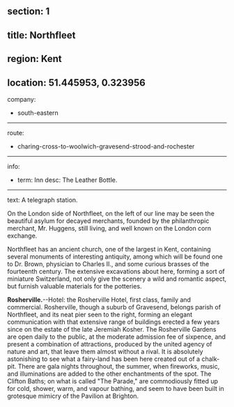 section: 1
----
title: Northfleet
----
region: Kent
----
location: 51.445953, 0.323956
----
company:
- south-eastern
----
route:
- charing-cross-to-woolwich-gravesend-strood-and-rochester
----
info:
- term: Inn
  desc: The Leather Bottle.
----
text: A telegraph station.

On the London side of Northfleet, on the left of our line may be seen the beautiful asylum for decayed merchants, founded by the philanthropic merchant, Mr. Huggens, still living, and well known on the London corn exchange.

Northfleet has an ancient church, one of the largest in Kent, containing several monuments of interesting antiquity, among which will be found one to Dr. Brown, physician to Charles II., and some curious brasses of the fourteenth century. The extensive excavations about here, forming a sort of miniature Switzerland, not only give the scenery a wild and romantic aspect, but furnish valuable materials for the potteries.

**Rosherville.**--Hotel: the Rosherville Hotel, first class, family and commercial. Rosherville, though a suburb of Gravesend, belongs parish of Northfleet, and its neat pier seen to the right, forming an elegant communication with that extensive range of buildings erected a few years since on the estate of the late Jeremiah Kosher. The Rosherville Gardens are open daily to the public, at the moderate admission fee of sixpence, and present a combination of attractions, produced by the united agency of nature and art, that leave them almost without a rival. It is absolutely astonishing to see what a fairy-land has been here created out of a chalk-pit. There are gala nights throughout, the summer, when fireworks, music, and illuminations are added to the other enchantments of the spot. The Clifton Baths; on what is called "The Parade," are commodiously fitted up for cold, shower, warm, and vapour bathing, and seem to have been built in grotesque mimicry of the Pavilion at Brighton.
